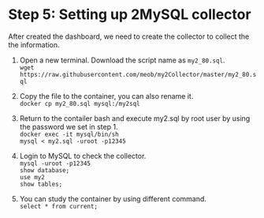 # Step 5: Setting up 2MySQL collector
After created the dashboard, we need to create the collector to collect the the information.

1. Open a new terminal. Download the script name as `my2_80.sql`.<br>
`wget https://raw.githubusercontent.com/meob/my2Collector/master/my2_80.sql`<br>

2. Copy the file to the container, you can also rename it.<br>
`docker cp my2_80.sql mysql:/my2sql`<br>

3. Return to the contailer bash and execute my2.sql by root user by using the password we set in step 1.<br>
`docker exec -it mysql/bin/sh`<br>
`mysql < my2.sql -uroot -p12345`<br>

4. Login to MySQL to check the collector.<br>
`mysql -uroot -p12345`<br>
`show database;`<br>
`use my2`<br>
`show tables;`<br>

5. You can study the container by using different command.<br>
`select * from current;`

 
